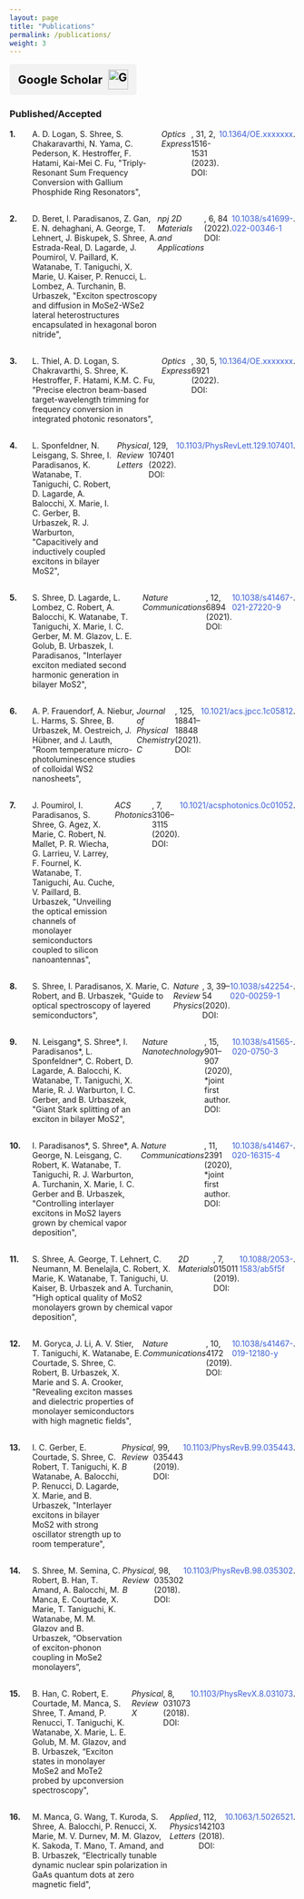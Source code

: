 ```yaml
---
layout: page
title: "Publications"
permalink: /publications/
weight: 3
---
```


<style>
.scholar-button {
    display: flex;
    align-items: center;
    background-color: #f2f2f2; 
    color: black;
    padding: 10px 15px;
    text-decoration: none;
    border-radius: 5px;
    font-weight: bold;
    font-size: 20px; /* Bigger text */
    gap: 10px; /* Space between text and icon */
    width: fit-content;
}
.scholar-text {
    font-size: 20px; /* Adjust text size */
}
.scholar-icon {
    width: 35px; /* Smaller icon */
    height: auto;
}
.scholar-button:hover {
    background-color: #ffcccc;
}

/* Style for publication links */
.publication-link {
    color: #395dd6;
    text-decoration: none;
}
.publication-link:hover {
    text-decoration: underline;
}

/* Increase spacing between list items */
ol {
    list-style-type: none; /* Remove default numbering */
    counter-reset: item; /* Initialize counter */
    padding-left: 0; /* Remove default padding */
}
ol li {
    counter-increment: item; /* Increment counter */
    margin-bottom: 30px; /* Add spacing between items */
    display: flex;
    align-items: baseline;
}
ol li::before {
    content: counter(item) "."; /* Add custom numbering */
    font-weight: bold;
    margin-right: 10px; /* Space between number and text */
    min-width: 30px; /* Ensure consistent spacing */
}
</style>

<a href="https://scholar.google.com/citations?hl=en&user=j_a2xKAAAAAJ" target="_blank" rel="noopener noreferrer" class="scholar-button">
    <span class="scholar-text">Google Scholar</span>
    <img src="https://upload.wikimedia.org/wikipedia/commons/c/c7/Google_Scholar_logo.svg" alt="Google Scholar Logo" class="scholar-icon">
</a>

<h3>Published/Accepted</h3>
<ol reversed>
    <li>
        A. D. Logan, S. Shree, S. Chakaravarthi, N. Yama, C. Pederson, K. Hestroffer, F. Hatami, Kai-Mei C. Fu, "Triply-Resonant Sum Frequency Conversion with Gallium Phosphide Ring Resonators", <i>Optics Express</i>, 31, 2, 1516-1531 (2023). DOI: <a href="https://doi.org/10.1364/OE.xxxxxxx" class="publication-link">10.1364/OE.xxxxxxx</a>.
    </li>
    <li>
        D. Beret, I. Paradisanos, Z. Gan, E. N. dehaghani, A. George, T. Lehnert, J. Biskupek, S. Shree, A. Estrada-Real, D. Lagarde, J. Poumirol, V. Paillard, K. Watanabe, T. Taniguchi, X. Marie, U. Kaiser, P. Renucci, L. Lombez, A. Turchanin, B. Urbaszek, "Exciton spectroscopy and diffusion in MoSe2-WSe2 lateral heterostructures encapsulated in hexagonal boron nitride", <i>npj 2D Materials and Applications</i>, 6, 84 (2022). DOI: <a href="https://doi.org/10.1038/s41699-022-00346-1" class="publication-link">10.1038/s41699-022-00346-1</a>.
    </li>
    <li>
        L. Thiel, A. D. Logan, S. Chakravarthi, S. Shree, K. Hestroffer, F. Hatami, K.M. C. Fu, "Precise electron beam-based target-wavelength trimming for frequency conversion in integrated photonic resonators", <i>Optics Express</i>, 30, 5, 6921 (2022). DOI: <a href="https://doi.org/10.1364/OE.xxxxxxx" class="publication-link">10.1364/OE.xxxxxxx</a>.
    </li>
    <li>
        L. Sponfeldner, N. Leisgang, S. Shree, I. Paradisanos, K. Watanabe, T. Taniguchi, C. Robert, D. Lagarde, A. Balocchi, X. Marie, I. C. Gerber, B. Urbaszek, R. J. Warburton, "Capacitively and inductively coupled excitons in bilayer MoS2", <i>Physical Review Letters</i>, 129, 107401 (2022). DOI: <a href="https://doi.org/10.1103/PhysRevLett.129.107401" class="publication-link">10.1103/PhysRevLett.129.107401</a>.
    </li>
    <li>
        S. Shree, D. Lagarde, L. Lombez, C. Robert, A. Balocchi, K. Watanabe, T. Taniguchi, X. Marie, I. C. Gerber, M. M. Glazov, L. E. Golub, B. Urbaszek, I. Paradisanos, "Interlayer exciton mediated second harmonic generation in bilayer MoS2", <i>Nature Communications</i>, 12, 6894 (2021). DOI: <a href="https://doi.org/10.1038/s41467-021-27220-9" class="publication-link">10.1038/s41467-021-27220-9</a>.
    </li>
    <li>
        A. P. Frauendorf, A. Niebur, L. Harms, S. Shree, B. Urbaszek, M. Oestreich, J. Hübner, and J. Lauth, "Room temperature micro-photoluminescence studies of colloidal WS2 nanosheets", <i>Journal of Physical Chemistry C</i>, 125, 18841–18848 (2021). DOI: <a href="https://doi.org/10.1021/acs.jpcc.1c05812" class="publication-link">10.1021/acs.jpcc.1c05812</a>.
    </li>
    <li>
        J. Poumirol, I. Paradisanos, S. Shree, G. Agez, X. Marie, C. Robert, N. Mallet, P. R. Wiecha, G. Larrieu, V. Larrey, F. Fournel, K. Watanabe, T. Taniguchi, Au. Cuche, V. Paillard, B. Urbaszek, "Unveiling the optical emission channels of monolayer semiconductors coupled to silicon nanoantennas", <i>ACS Photonics</i>, 7, 3106–3115 (2020). DOI: <a href="https://doi.org/10.1021/acsphotonics.0c01052" class="publication-link">10.1021/acsphotonics.0c01052</a>.
    </li>
    <li>
        S. Shree, I. Paradisanos, X. Marie, C. Robert, and B. Urbaszek, "Guide to optical spectroscopy of layered semiconductors", <i>Nature Review Physics</i>, 3, 39–54 (2020). DOI: <a href="https://doi.org/10.1038/s42254-020-00259-1" class="publication-link">10.1038/s42254-020-00259-1</a>.
    </li>
    <li>
        N. Leisgang*, S. Shree*, I. Paradisanos*, L. Sponfeldner*, C. Robert, D. Lagarde, A. Balocchi, K. Watanabe, T. Taniguchi, X. Marie, R. J. Warburton, I. C. Gerber, and B. Urbaszek, "Giant Stark splitting of an exciton in bilayer MoS2", <i>Nature Nanotechnology</i>, 15, 901–907 (2020), *joint first author. DOI: <a href="https://doi.org/10.1038/s41565-020-0750-3" class="publication-link">10.1038/s41565-020-0750-3</a>.
    </li>
    <li>
        I. Paradisanos*, S. Shree*, A. George, N. Leisgang, C. Robert, K. Watanabe, T. Taniguchi, R. J. Warburton, A. Turchanin, X. Marie, I. C. Gerber and B. Urbaszek, "Controlling interlayer excitons in MoS2 layers grown by chemical vapor deposition", <i>Nature Communications</i>, 11, 2391 (2020), *joint first author. DOI: <a href="https://doi.org/10.1038/s41467-020-16315-4" class="publication-link">10.1038/s41467-020-16315-4</a>.
    </li>
    <li>
        S. Shree, A. George, T. Lehnert, C. Neumann, M. Benelajla, C. Robert, X. Marie, K. Watanabe, T. Taniguchi, U. Kaiser, B. Urbaszek and A. Turchanin, "High optical quality of MoS2 monolayers grown by chemical vapor deposition", <i>2D Materials</i>, 7, 015011 (2019). DOI: <a href="https://doi.org/10.1088/2053-1583/ab5f5f" class="publication-link">10.1088/2053-1583/ab5f5f</a>.
    </li>
    <li>
        M. Goryca, J. Li, A. V. Stier, T. Taniguchi, K. Watanabe, E. Courtade, S. Shree, C. Robert, B. Urbaszek, X. Marie and S. A. Crooker, "Revealing exciton masses and dielectric properties of monolayer semiconductors with high magnetic fields", <i>Nature Communications</i>, 10, 4172 (2019). DOI: <a href="https://doi.org/10.1038/s41467-019-12180-y" class="publication-link">10.1038/s41467-019-12180-y</a>.
    </li>
    <li>
        I. C. Gerber, E. Courtade, S. Shree, C. Robert, T. Taniguchi, K. Watanabe, A. Balocchi, P. Renucci, D. Lagarde, X. Marie, and B. Urbaszek, "Interlayer excitons in bilayer MoS2 with strong oscillator strength up to room temperature", <i>Physical Review B</i>, 99, 035443 (2019). DOI: <a href="https://doi.org/10.1103/PhysRevB.99.035443" class="publication-link">10.1103/PhysRevB.99.035443</a>.
    </li>
    <li>
        S. Shree, M. Semina, C. Robert, B. Han, T. Amand, A. Balocchi, M. Manca, E. Courtade, X. Marie, T. Taniguchi, K. Watanabe, M. M. Glazov and B. Urbaszek, “Observation of exciton-phonon coupling in MoSe2 monolayers”, <i>Physical Review B</i>, 98, 035302 (2018). DOI: <a href="https://doi.org/10.1103/PhysRevB.98.035302" class="publication-link">10.1103/PhysRevB.98.035302</a>.
    </li>
    <li>
        B. Han, C. Robert, E. Courtade, M. Manca, S. Shree, T. Amand, P. Renucci, T. Taniguchi, K. Watanabe, X. Marie, L. E. Golub, M. M. Glazov, and B. Urbaszek, “Exciton states in monolayer MoSe2 and MoTe2 probed by upconversion spectroscopy", <i>Physical Review X</i>, 8, 031073 (2018). DOI: <a href="https://doi.org/10.1103/PhysRevX.8.031073" class="publication-link">10.1103/PhysRevX.8.031073</a>.
    </li>
    <li>
        M. Manca, G. Wang, T. Kuroda, S. Shree, A. Balocchi, P. Renucci, X. Marie, M. V. Durnev, M. M. Glazov, K. Sakoda, T. Mano, T. Amand, and B. Urbaszek, “Electrically tunable dynamic nuclear spin polarization in GaAs quantum dots at zero magnetic field", <i>Applied Physics Letters</i>, 112, 142103 (2018). DOI: <a href="https://doi.org/10.1063/1.5026521" class="publication-link">10.1063/1.5026521</a>.
    </li>
</ol>
